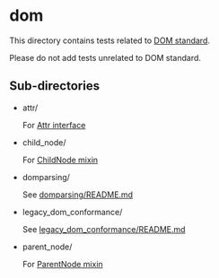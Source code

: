 # dom

This directory contains tests related to [DOM standard](https://dom.spec.whatwg.org/).

Please do not add tests unrelated to DOM standard.

## Sub-directories

*   attr/

    For [Attr interface](https://dom.spec.whatwg.org/#interface-attr)

*   child_node/

    For [ChildNode mixin](https://dom.spec.whatwg.org/#interface-childnode)

*   domparsing/

    See [domparsing/README.md](domparsing/README.md)

*   legacy_dom_conformance/

    See [legacy_dom_conformance/README.md](legacy_dom_conformance/README.md)

*   parent_node/

    For [ParentNode mixin](https://dom.spec.whatwg.org/#interface-parentnode)
